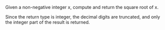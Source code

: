 Given a non-negative integer x, compute and return the square root of x.

Since the return type is integer, the decimal digits are truncated, and only the integer part of the result is returned.
